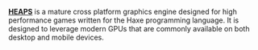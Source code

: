 [**HEAPS**](https://heaps.io) is a mature cross platform graphics engine designed for high performance games written for the Haxe programming language. It is designed to leverage modern GPUs that are commonly available on both desktop and mobile devices.
